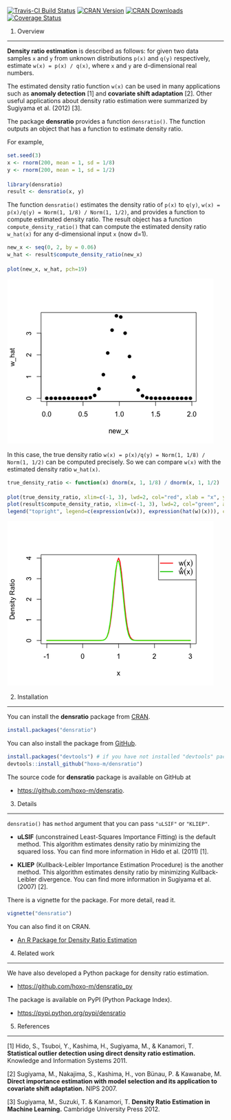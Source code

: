 <!-- README.md is generated from README.Rmd. Please edit that file -->
[![Travis-CI Build
Status](https://travis-ci.org/hoxo-m/densratio.svg?branch=master)](https://travis-ci.org/hoxo-m/densratio)
[![CRAN
Version](http://www.r-pkg.org/badges/version/densratio)](http://cran.rstudio.com/web/packages/densratio)
[![CRAN
Downloads](http://cranlogs.r-pkg.org/badges/densratio)](http://cranlogs.r-pkg.org/badges/densratio)
[![Coverage
Status](https://coveralls.io/repos/github/hoxo-m/densratio/badge.svg?branch=master)](https://coveralls.io/github/hoxo-m/densratio?branch=master)

1. Overview
-----------

**Density ratio estimation** is described as follows: for given two data
samples `x` and `y` from unknown distributions `p(x)` and `q(y)`
respectively, estimate `w(x) = p(x) / q(x)`, where `x` and `y` are
d-dimensional real numbers.

The estimated density ratio function `w(x)` can be used in many
applications such as **anomaly detection** \[1\] and **covariate shift
adaptation** \[2\]. Other useful applications about density ratio
estimation were summarized by Sugiyama et al. (2012) \[3\].

The package **densratio** provides a function `densratio()`. The
function outputs an object that has a function to estimate density
ratio.

For example,

``` r
set.seed(3)
x <- rnorm(200, mean = 1, sd = 1/8)
y <- rnorm(200, mean = 1, sd = 1/2)

library(densratio)
result <- densratio(x, y)
```

The function `densratio()` estimates the density ratio of `p(x)` to
`q(y)`, `w(x) = p(x)/q(y) = Norm(1, 1/8) / Norm(1, 1/2)`, and provides a
function to compute estimated density ratio. The result object has a
function `compute_density_ratio()` that can compute the estimated
density ratio `w_hat(x)` for any d-dimensional input `x` (now d=1).

``` r
new_x <- seq(0, 2, by = 0.06)
w_hat <- result$compute_density_ratio(new_x)

plot(new_x, w_hat, pch=19)
```

![](README_files/figure-markdown_github/compute-estimated-density-ratio-1.png)

In this case, the true density ratio
`w(x) = p(x)/q(y) = Norm(1, 1/8) / Norm(1, 1/2)` can be computed
precisely. So we can compare `w(x)` with the estimated density ratio
`w_hat(x)`.

``` r
true_density_ratio <- function(x) dnorm(x, 1, 1/8) / dnorm(x, 1, 1/2)

plot(true_density_ratio, xlim=c(-1, 3), lwd=2, col="red", xlab = "x", ylab = "Density Ratio")
plot(result$compute_density_ratio, xlim=c(-1, 3), lwd=2, col="green", add=TRUE)
legend("topright", legend=c(expression(w(x)), expression(hat(w)(x))), col=2:3, lty=1, lwd=2, pch=NA)
```

![](README_files/figure-markdown_github/compare-true-estimate-1.png)

2. Installation
---------------

You can install the **densratio** package from
[CRAN](https://cran.r-project.org/web/packages/densratio/index.html).

``` r
install.packages("densratio")
```

You can also install the package from
[GitHub](https://github.com/hoxo-m/densratio).

``` r
install.packages("devtools") # if you have not installed "devtools" package
devtools::install_github("hoxo-m/densratio")
```

The source code for **densratio** package is available on GitHub at

-   <a href="https://github.com/hoxo-m/densratio" class="uri">https://github.com/hoxo-m/densratio</a>.

3. Details
----------

`densratio()` has `method` argument that you can pass `"uLSIF"` or
`"KLIEP"`.

-   **uLSIF** (unconstrained Least-Squares Importance Fitting) is the
    default method. This algorithm estimates density ratio by minimizing
    the squared loss. You can find more information in Hido et
    al. (2011) \[1\].

-   **KLIEP** (Kullback-Leibler Importance Estimation Procedure) is the
    another method. This algorithm estimates density ratio by minimizing
    Kullback-Leibler divergence. You can find more information in
    Sugiyama et al. (2007) \[2\].

There is a vignette for the package. For more detail, read it.

``` r
vignette("densratio")
```

You can also find it on CRAN.

-   [An R Package for Density Ratio
    Estimation](https://cran.r-project.org/web/packages/densratio/vignettes/densratio.html)

4. Related work
---------------

We have also developed a Python package for density ratio estimation.

-   <a href="https://github.com/hoxo-m/densratio_py" class="uri">https://github.com/hoxo-m/densratio_py</a>

The package is available on PyPI (Python Package Index).

-   <a href="https://pypi.python.org/pypi/densratio" class="uri">https://pypi.python.org/pypi/densratio</a>

5. References
-------------

\[1\] Hido, S., Tsuboi, Y., Kashima, H., Sugiyama, M., & Kanamori, T.
**Statistical outlier detection using direct density ratio estimation.**
Knowledge and Information Systems 2011.

\[2\] Sugiyama, M., Nakajima, S., Kashima, H., von Bünau, P. & Kawanabe,
M. **Direct importance estimation with model selection and its
application to covariate shift adaptation.** NIPS 2007.

\[3\] Sugiyama, M., Suzuki, T. & Kanamori, T. **Density Ratio Estimation
in Machine Learning.** Cambridge University Press 2012.
